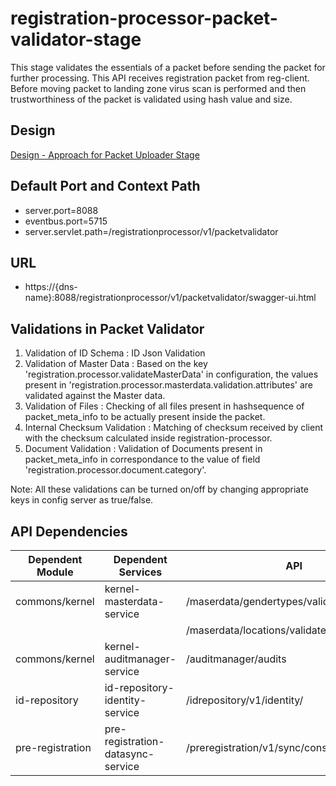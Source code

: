 # registration-processor-packet-validator-stage

This stage validates the essentials of a packet before sending the packet for further processing. This API receives registration packet from reg-client. Before moving packet to landing zone virus scan is performed and then trustworthiness of the packet is validated using hash value and size.

## Design

[Design - Approach for Packet Uploader Stage](https://github.com/mosip/registration/blob/master/design/registration-processor/Approach_for_packet_validator.md)


## Default Port and Context Path
  
  * server.port=8088
  * eventbus.port=5715
  * server.servlet.path=/registrationprocessor/v1/packetvalidator


## URL

 * https://{dns-name}:8088/registrationprocessor/v1/packetvalidator/swagger-ui.html
 
## Validations in Packet Validator

1. Validation of ID Schema : ID Json Validation
2. Validation of Master Data : Based on the key 'registration.processor.validateMasterData' in configuration, the values present in 'registration.processor.masterdata.validation.attributes' are validated against the Master data.
3. Validation of Files : Checking of all files present in hashsequence of packet_meta_info to be actually present inside the packet.
4. Internal Checksum Validation : Matching of checksum received by client with the checksum calculated inside registration-processor.
5. Document Validation : Validation of Documents present in packet_meta_info in correspondance to the value of field 'registration.processor.document.category'.

Note: All these validations can be turned on/off by changing appropriate keys in config server as true/false.

## API Dependencies
	
|Dependent Module |  Dependent Services  | API |
| ------------- | ------------- | ------------- |
| commons/kernel  | kernel-masterdata-service | /maserdata/gendertypes/validate|
|   |  | /maserdata/locations/validate|
| commons/kernel  | kernel-auditmanager-service | /auditmanager/audits|
| id-repository  | id-repository-identity-service | /idrepository/v1/identity/|
| pre-registration  | pre-registration-datasync-service | /preregistration/v1/sync/consumedPreRegIds|
